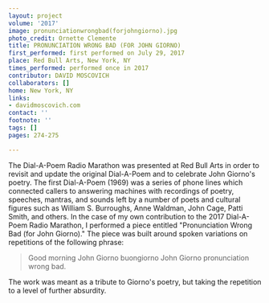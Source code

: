 ```yaml
---
layout: project
volume: '2017'
image: pronunciationwrongbad(forjohngiorno).jpg
photo_credit: Ornette Clemente
title: PRONUNCIATION WRONG BAD (FOR JOHN GIORNO)
first_performed: first performed on July 29, 2017
place: Red Bull Arts, New York, NY
times_performed: performed once in 2017
contributor: DAVID MOSCOVICH
collaborators: []
home: New York, NY
links:
- davidmoscovich.com
contact: ''
footnote: ''
tags: []
pages: 274-275

---
```


The Dial-A-Poem Radio Marathon was presented at Red Bull Arts in order to revisit and update the original Dial-A-Poem and to celebrate John Giorno's poetry. The first Dial-A-Poem (1969) was a series of phone lines which connected callers to answering machines with recordings of poetry, speeches, mantras, and sounds left by a number of poets and cultural figures such as William S. Burroughs, Anne Waldman, John Cage, Patti Smith, and others. In the case of my own contribution to the 2017 Dial-A-Poem Radio Marathon, I performed a piece entitled "Pronunciation Wrong Bad (for John Giorno)." The piece was built around spoken variations on repetitions of the following phrase:

> Good morning John Giorno buongiorno John Giorno pronunciation wrong bad. 

The work was meant as a tribute to Giorno's poetry, but taking the repetition to a level of further absurdity.

